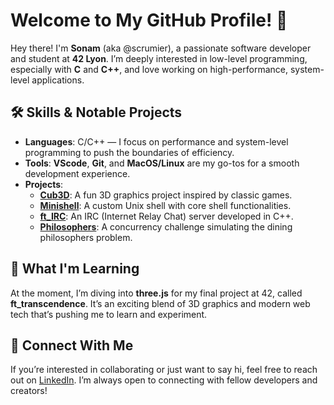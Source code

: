 
# Welcome to My GitHub Profile! 👋

Hey there! I'm **Sonam** (aka @scrumier), a passionate software developer and student at **42 Lyon**. I’m deeply interested in low-level programming, especially with **C** and **C++**, and love working on high-performance, system-level applications. 

## 🛠 Skills & Notable Projects
- **Languages**: C/C++ — I focus on performance and system-level programming to push the boundaries of efficiency.
- **Tools**: **VScode**, **Git**, and **MacOS/Linux** are my go-tos for a smooth development experience.
- **Projects**:
  - [**Cub3D**](https://github.com/scrumier/cub3d): A fun 3D graphics project inspired by classic games.
  - [**Minishell**](https://github.com/scrumier/minishell): A custom Unix shell with core shell functionalities.
  - [**ft_IRC**](https://github.com/scrumier/ft_irc): An IRC (Internet Relay Chat) server developed in C++.
  - [**Philosophers**](https://github.com/scrumier/philosophers): A concurrency challenge simulating the dining philosophers problem.

## 🌱 What I'm Learning
At the moment, I’m diving into **three.js** for my final project at 42, called **ft_transcendence**. It’s an exciting blend of 3D graphics and modern web tech that’s pushing me to learn and experiment.

## 🔗 Connect With Me
If you’re interested in collaborating or just want to say hi, feel free to reach out on [LinkedIn](https://www.linkedin.com/in/sonam-crumiere/). I’m always open to connecting with fellow developers and creators!
